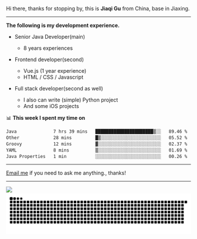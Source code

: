 Hi there, thanks for stopping by, this is **Jiaqi Gu** from China, base in Jiaxing.

---

**The following is my development experience.**

- Senior Java Developer(main)
  - 8 years experiences

- Frontend developer(second)
  - Vue.js (1 year experience)
  - HTML / CSS / Javascript
  
- Full stack developer(second as well)
  - I also can write (simple) Python project
  - And some iOS projects

📊 **This week I spent my time on**
<!--START_SECTION:waka-->

```txt
Java              7 hrs 39 mins   ██████████████████████▒░░   89.46 %
Other             28 mins         █▒░░░░░░░░░░░░░░░░░░░░░░░   05.52 %
Groovy            12 mins         ▓░░░░░░░░░░░░░░░░░░░░░░░░   02.37 %
YAML              8 mins          ▒░░░░░░░░░░░░░░░░░░░░░░░░   01.69 %
Java Properties   1 min           ░░░░░░░░░░░░░░░░░░░░░░░░░   00.26 %
```

<!--END_SECTION:waka-->

---

[Email me](mailto:htk2klwgr@mozmail.com?subject=Hiring_from_GitHub) if you need to ask me anything., thanks!

---

![]( https://visitor-badge.glitch.me/badge?page_id=githubgujiaqi)
![]( https://github.com/droid-Q/droid-Q/raw/output/github-contribution-grid-snake.svg#gh-dark-mode-only)
